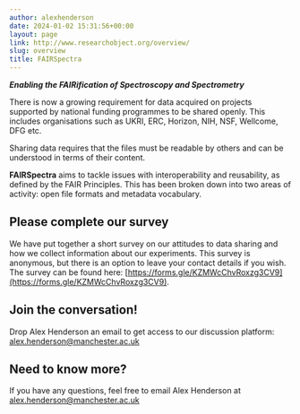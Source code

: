 ```yaml
---
author: alexhenderson
date: 2024-01-02 15:31:56+00:00
layout: page
link: http://www.researchobject.org/overview/
slug: overview
title: FAIRSpectra
---
```



***Enabling the FAIRification of Spectroscopy and Spectrometry***

There is now a growing requirement for data acquired on projects supported by national funding programmes to be shared openly. This includes organisations such as UKRI, ERC, Horizon, NIH, NSF, Wellcome, DFG etc.

Sharing data requires that the files must be readable by others and can be understood in terms of their content.

**FAIRSpectra** aims to tackle issues with interoperability and reusability, as defined by the FAIR Principles. This has been broken down into two areas of activity: open file formats and metadata vocabulary.

## Please complete our survey
We have put together a short survey on our attitudes to data sharing and how we collect information about our experiments. This survey is anonymous, but there is an option to leave your contact details if you wish. The survey can be found here: [https://forms.gle/KZMWcChvRoxzg3CV9](https://forms.gle/KZMWcChvRoxzg3CV9).

## Join the conversation!
Drop Alex Henderson an email to get access to our discussion platform: [alex.henderson@manchester.ac.uk](mailto:alex.henderson@manchester.ac.uk) 

## Need to know more?
If you have any questions, feel free to email Alex Henderson at [alex.henderson@manchester.ac.uk](mailto:alex.henderson@manchester.ac.uk)
